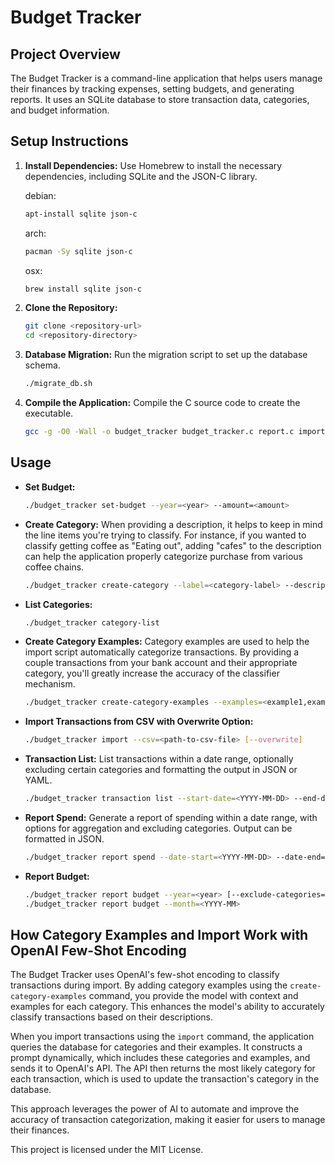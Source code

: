 # Budget Tracker

## Project Overview

The Budget Tracker is a command-line application that helps users manage their finances by tracking expenses, setting budgets, and generating reports. It uses an SQLite database to store transaction data, categories, and budget information.

## Setup Instructions

1. **Install Dependencies:**
   Use Homebrew to install the necessary dependencies, including SQLite and the JSON-C library.

   debian:

   ```bash
   apt-install sqlite json-c
   ```

   arch:

   ```bash
   pacman -Sy sqlite json-c
   ```

   osx:

   ```bash
   brew install sqlite json-c
   ```

2. **Clone the Repository:**

   ```bash
   git clone <repository-url>
   cd <repository-directory>
   ```

3. **Database Migration:**
   Run the migration script to set up the database schema.

   ```bash
   ./migrate_db.sh
   ```

4. **Compile the Application:**
   Compile the C source code to create the executable.
   ```bash
   gcc -g -O0 -Wall -o budget_tracker budget_tracker.c report.c import.c category.c -lsqlite3 -ljson-c -lcurl
   ```

## Usage

- **Set Budget:**

  ```bash
  ./budget_tracker set-budget --year=<year> --amount=<amount>
  ```

- **Create Category:**
  When providing a description, it helps to keep in mind the line items you're trying to classify. For instance, if you
  wanted to classify getting coffee as "Eating out", adding "cafes" to the description can help the application properly
  categorize purchase from various coffee chains.

  ```bash
  ./budget_tracker create-category --label=<category-label> --description=<category-description>
  ```

- **List Categories:**

  ```bash
  ./budget_tracker category-list
  ```

- **Create Category Examples:**
  Category examples are used to help the import script automatically categorize transactions. By providing a couple transactions from your bank account and their appropriate category, you'll greatly increase the accuracy of the classifier mechanism.

  ```bash
  ./budget_tracker create-category-examples --examples=<example1,example2> --category-id=<category-id>
  ```

- **Import Transactions from CSV with Overwrite Option:**

  ```bash
  ./budget_tracker import --csv=<path-to-csv-file> [--overwrite]
  ```

- **Transaction List:**
  List transactions within a date range, optionally excluding certain categories and formatting the output in JSON or YAML.

  ```bash
  ./budget_tracker transaction list --start-date=<YYYY-MM-DD> --end-date=<YYYY-MM-DD> [--excluded-categories=<id1,id2,...>] [-ojson|-oyaml]
  ```

- **Report Spend:**
  Generate a report of spending within a date range, with options for aggregation and excluding categories. Output can be formatted in JSON.

  ```bash
  ./budget_tracker report spend --date-start=<YYYY-MM-DD> --date-end=<YYYY-MM-DD> [--agg=<yearly|monthly>] [--exclude-categories=<id1,id2,...>] [-ojson]
  ```

- **Report Budget:**
  ```bash
  ./budget_tracker report budget --year=<year> [--exclude-categories=<id1,id2,...>]
  ./budget_tracker report budget --month=<YYYY-MM>
  ```

## How Category Examples and Import Work with OpenAI Few-Shot Encoding

The Budget Tracker uses OpenAI's few-shot encoding to classify transactions during import. By adding category examples using the `create-category-examples` command, you provide the model with context and examples for each category. This enhances the model's ability to accurately classify transactions based on their descriptions.

When you import transactions using the `import` command, the application queries the database for categories and their examples. It constructs a prompt dynamically, which includes these categories and examples, and sends it to OpenAI's API. The API then returns the most likely category for each transaction, which is used to update the transaction's category in the database.

This approach leverages the power of AI to automate and improve the accuracy of transaction categorization, making it easier for users to manage their finances.

This project is licensed under the MIT License.

